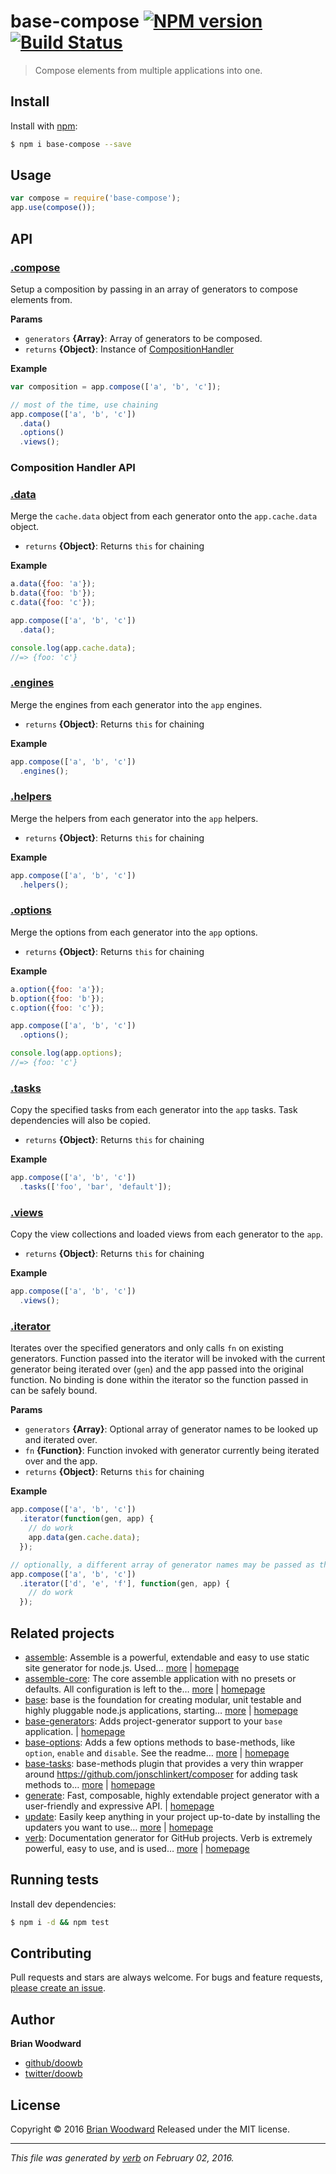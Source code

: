 # base-compose [![NPM version](https://img.shields.io/npm/v/base-compose.svg)](https://www.npmjs.com/package/base-compose) [![Build Status](https://img.shields.io/travis/base/base-compose.svg)](https://travis-ci.org/base/base-compose)

> Compose elements from multiple applications into one.

## Install
Install with [npm](https://www.npmjs.com/):

```sh
$ npm i base-compose --save
```

## Usage

```js
var compose = require('base-compose');
app.use(compose());
```

## API

### [.compose](index.js#L38)
Setup a composition by passing in an array of generators to compose elements from.


**Params**

* `generators` **{Array}**: Array of generators to be composed.    
* `returns` **{Object}**: Instance of [CompositionHandler](#composition-handler-api)  


**Example**



```js
var composition = app.compose(['a', 'b', 'c']);

// most of the time, use chaining
app.compose(['a', 'b', 'c'])
  .data()
  .options()
  .views();
```



### Composition Handler API

### [.data](lib/composition-handler.js#L44)
Merge the `cache.data` object from each generator onto the `app.cache.data` object.


* `returns` **{Object}**: Returns `this` for chaining  


**Example**



```js
a.data({foo: 'a'});
b.data({foo: 'b'});
c.data({foo: 'c'});

app.compose(['a', 'b', 'c'])
  .data();

console.log(app.cache.data);
//=> {foo: 'c'}
```


### [.engines](lib/composition-handler.js#L65)
Merge the engines from each generator into the `app` engines.


* `returns` **{Object}**: Returns `this` for chaining  


**Example**



```js
app.compose(['a', 'b', 'c'])
  .engines();
```


### [.helpers](lib/composition-handler.js#L85)
Merge the helpers from each generator into the `app` helpers.


* `returns` **{Object}**: Returns `this` for chaining  


**Example**



```js
app.compose(['a', 'b', 'c'])
  .helpers();
```


### [.options](lib/composition-handler.js#L112)
Merge the options from each generator into the `app` options.


* `returns` **{Object}**: Returns `this` for chaining  


**Example**



```js
a.option({foo: 'a'});
b.option({foo: 'b'});
c.option({foo: 'c'});

app.compose(['a', 'b', 'c'])
  .options();

console.log(app.options);
//=> {foo: 'c'}
```


### [.tasks](lib/composition-handler.js#L134)
Copy the specified tasks from each generator into the `app` tasks. Task dependencies will also be copied.


* `returns` **{Object}**: Returns `this` for chaining  


**Example**



```js
app.compose(['a', 'b', 'c'])
  .tasks(['foo', 'bar', 'default']);
```


### [.views](lib/composition-handler.js#L157)
Copy the view collections and loaded views from each generator to the `app`.


* `returns` **{Object}**: Returns `this` for chaining  


**Example**



```js
app.compose(['a', 'b', 'c'])
  .views();
```


### [.iterator](lib/composition-handler.js#L198)
Iterates over the specified generators and only calls `fn` on existing generators. Function passed into the iterator will be invoked with the current generator being iterated over (`gen`) and the app passed into the original function. No binding is done within the iterator so the function passed in can be safely bound.


**Params**

* `generators` **{Array}**: Optional array of generator names to be looked up and iterated over.    
* `fn` **{Function}**: Function invoked with generator currently being iterated over and the app.    
* `returns` **{Object}**: Returns `this` for chaining  


**Example**



```js
app.compose(['a', 'b', 'c'])
  .iterator(function(gen, app) {
    // do work
    app.data(gen.cache.data);
  });

// optionally, a different array of generator names may be passed as the first argument.
app.compose(['a', 'b', 'c'])
  .iterator(['d', 'e', 'f'], function(gen, app) {
    // do work
  });
```



## Related projects
* [assemble](https://www.npmjs.com/package/assemble): Assemble is a powerful, extendable and easy to use static site generator for node.js. Used… [more](https://www.npmjs.com/package/assemble) | [homepage](https://github.com/assemble/assemble)
* [assemble-core](https://www.npmjs.com/package/assemble-core): The core assemble application with no presets or defaults. All configuration is left to the… [more](https://www.npmjs.com/package/assemble-core) | [homepage](https://github.com/assemble/assemble-core)
* [base](https://www.npmjs.com/package/base): base is the foundation for creating modular, unit testable and highly pluggable node.js applications, starting… [more](https://www.npmjs.com/package/base) | [homepage](https://github.com/node-base/base)
* [base-generators](https://www.npmjs.com/package/base-generators): Adds project-generator support to your `base` application. | [homepage](https://github.com/jonschlinkert/base-generators)
* [base-options](https://www.npmjs.com/package/base-options): Adds a few options methods to base-methods, like `option`, `enable` and `disable`. See the readme… [more](https://www.npmjs.com/package/base-options) | [homepage](https://github.com/jonschlinkert/base-options)
* [base-tasks](https://www.npmjs.com/package/base-tasks): base-methods plugin that provides a very thin wrapper around <https://github.com/jonschlinkert/composer> for adding task methods to… [more](https://www.npmjs.com/package/base-tasks) | [homepage](https://github.com/jonschlinkert/base-tasks)
* [generate](https://www.npmjs.com/package/generate): Fast, composable, highly extendable project generator with a user-friendly and expressive API. | [homepage](https://github.com/generate/generate)
* [update](https://www.npmjs.com/package/update): Easily keep anything in your project up-to-date by installing the updaters you want to use… [more](https://www.npmjs.com/package/update) | [homepage](https://github.com/update/update)
* [verb](https://www.npmjs.com/package/verb): Documentation generator for GitHub projects. Verb is extremely powerful, easy to use, and is used… [more](https://www.npmjs.com/package/verb) | [homepage](https://github.com/verbose/verb)

## Running tests
Install dev dependencies:

```sh
$ npm i -d && npm test
```

## Contributing
Pull requests and stars are always welcome. For bugs and feature requests, [please create an issue](https://github.com/doowb/base-compose/issues/new).

## Author
**Brian Woodward**

+ [github/doowb](https://github.com/doowb)
+ [twitter/doowb](http://twitter.com/doowb)

## License
Copyright © 2016 [Brian Woodward](https://github.com/doowb)
Released under the MIT license.

***

_This file was generated by [verb](https://github.com/verbose/verb) on February 02, 2016._
